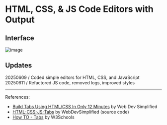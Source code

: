 # HTML, CSS, & JS Code Editors with Output
## Interface
![image](https://github.com/user-attachments/assets/54f07e96-f24a-4fc0-b721-ef160eefead4)

## Updates
20250609 / Coded simple editors for HTML, CSS, and JavaScript <br/>
20250611 / Refactored JS code, removed logs, improved styles

---
References: <br/>
- [Build Tabs Using HTML/CSS In Only 12 Minutes](https://youtu.be/5L6h_MrNvsk?si=z85dnBHEe_TcYxbI) by Web Dev Simplified
- [HTML-CSS-JS-Tabs](https://github.com/WebDevSimplified/HTML-CSS-JS-Tabs) by WebDevSimplified (source code)
- [How TO - Tabs](https://www.w3schools.com/howto/howto_js_tabs.asp) by W3Schools
